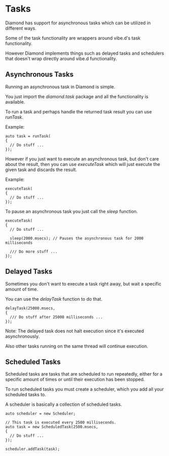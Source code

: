 # Tasks

Diamond has support for asynchronous tasks which can be utilized in different ways.

Some of the task functionality are wrappers around vibe.d's task functionality.

However Diamond implements things such as delayed tasks and schedulers that doesn't wrap directly around vibe.d functionality.

## Asynchronous Tasks

Running an asynchronous task in Diamond is simple.

You just import the *diamond.task* package and all the functionality is available.

To run a task and perhaps handle the returned task result you can use *runTask*.

Example:

```
auto task = runTask(
{
  // Do stuff ...
});
```

However if you just want to execute an asynchronous task, but don't care about the result, then you can use *executeTask* which will just execute the given task and discards the result.

Example:

```
executeTask(
{
  // Do stuff ...
});
```

To pause an asynchronous task you just call the *sleep* function.

```
executeTask(
{
  // Do stuff ...

  sleep(2000.msecs); // Pauses the asynchronous task for 2000 milliseconds

  /// Do more stuff ...
});
```

## Delayed Tasks

Sometimes you don't want to execute a task right away, but wait a specific amount of time.

You can use the *delayTask* function to do that.

```
delayTask(25000.msecs,
{
  /// Do stuff after 25000 milliseconds ...  
});
```

Note: The delayed task does not halt execution since it's executed asynchronously.

Also other tasks running on the same thread will continue execution.

## Scheduled Tasks

Scheduled tasks are tasks that are scheduled to run repeatedly, either for a specific amount of times or until their execution has been stopped.

To run scheduled tasks you must create a scheduler, which you add all your scheduled tasks to.

A scheduler is basically a collection of scheduled tasks.

```
auto scheduler = new Scheduler;

// This task is executed every 2500 milliseconds.
auto task = new ScheduledTask(2500.msecs,
{
  // Do stuff ...
});

scheduler.addTask(task);
```
